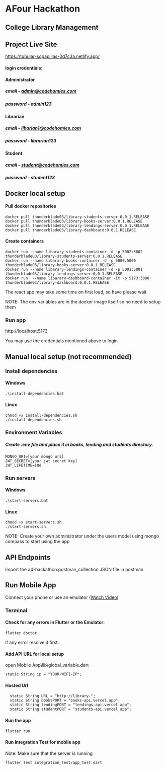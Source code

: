 # AFour Hackathon

## College Library Management

## Project Live Site
https://tubular-sopapillas-0d7c3a.netlify.app/

#### login credentials:

#### Administrator
##### email - admin@codehomies.com
##### password - admin123

#### Librarian
##### email - libarian1@codehomies.com
##### password - librarian123

#### Student
##### email - student@codehomies.com
##### password - student123

## Docker local setup

#### Pull docker repositories
```
docker pull thunderblade03/library-students-server:0.0.1.RELEASE
docker pull thunderblade03/library-books-server:0.0.1.RELEASE
docker pull thunderblade03/library-lendings-server:0.0.1.RELEASE
docker pull thunderblade03/library-dashboard:0.0.1.RELEASE
```
#### Create containers
```
docker run --name libarary-students-container -d -p 5002:5002 thunderblade03/library-students-server:0.0.1.RELEASE
docker run --name libarary-books-container -d -p 5000:5000 thunderblade03/library-books-server:0.0.1.RELEASE
docker run --name libarary-lendings-container -d -p 5001:5001 thunderblade03/library-lendings-server:0.0.1.RELEASE
docker run  --name libarary-dashboard-container -it -p 5173:3000 thunderblade03/library-dashboard:0.0.1.RELEASE
```
The react app may take some time on first load, so have please wait

NOTE: The env variables are in the docker image itself so no need to setup them

### Run app
http://localhost:5173

You may use the credentials mentioned above to login

## Manual local setup (not recommended)

### Install dependencies

#### Windows
```
.\install-dependencies.bat
```

#### Linux
```
chmod +x install-dependencies.sh
./install-dependencies.sh
```

### Environment Variables
##### Create .env file and place it in books, lending and students directory.
```
MONGO_URI=[your mongo uri]
JWT_SECRET=[your jwt secret key]
JWT_LIFETIME=10d
```
### Run servers
#### Windows
```
.\start-servers.bat
```

#### Linux
```
chmod +x start-servers.sh
./start-servers.sh
```
NOTE: Create your own administrator under the users model using mongo compass to start using the app


## API Endpoints
Import the a4-hackathon.postman_collection JSON file in postman

## Run Mobile App
Connect your phone or use an emulator ([Watch Video](https://semicolon.dev/flutter/how-to-run-existing-flutter-app-in-vscode))

### Terminal
#### Check for any errors in Flutter or the Emulator:
```
flutter doctor
```
if any error resolve it first.

#### Add API URL for local setup
open Mobile App\lib\global_variable.dart
```
static String ip = "YOUR-WIFI-IP";
```

#### Hosted Url
```
  static String URL = "http://library-";
  static String booksPORT = "books-api.vercel.app";
  static String lendingPORT = "lendings-api.vercel.app";
  static String studentPORT = "students-api.vercel.app";
```


#### Run the app
```
flutter run
```


#### Run Integration Test for mobile app
Note: Make sure that the server is running
```
flutter test integration_test/app_test.dart
```



